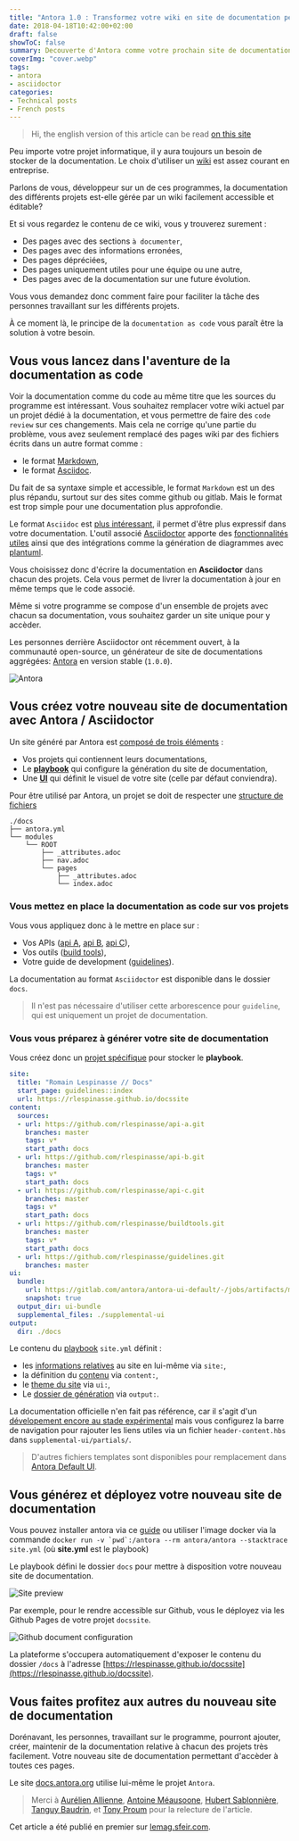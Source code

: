 ```yaml
---
title: "Antora 1.0 : Transformez votre wiki en site de documentation performant"
date: 2018-04-18T10:42:00+02:00
draft: false
showToC: false
summary: Decouverte d'Antora comme votre prochain site de documentation.
coverImg: "cover.webp"
tags: 
- antora
- asciidoctor
categories:
- Technical posts
- French posts
---
```


> Hi, the english version of this article can be read [on this site](/posts/antora/en/)

Peu importe votre projet informatique, il y aura toujours un besoin de stocker de la documentation.
Le choix d'utiliser un [wiki](https://fr.wikipedia.org/wiki/Wiki) est assez courant en entreprise.

Parlons de vous, développeur sur un de ces programmes, la documentation des différents projets est-elle gérée par un wiki facilement accessible et éditable?

Et si vous regardez le contenu de ce wiki, vous y trouverez surement :

* Des pages avec des sections `à documenter`,
* Des pages avec des informations erronées,
* Des pages dépréciées,
* Des pages uniquement utiles pour une équipe ou une autre,
* Des pages avec de la documentation sur une future évolution.

Vous vous demandez donc comment faire pour faciliter la tâche des personnes travaillant sur les différents projets.

À ce moment là, le principe de la `documentation as code` vous paraît être la solution à votre besoin.

## Vous vous lancez dans l'aventure de la documentation as code

Voir la documentation comme du code au même titre que les sources du programme est intéressant.
Vous souhaitez remplacer votre wiki actuel par un projet dédié à la documentation, et vous permettre de faire des `code review` sur ces changements.
Mais cela ne corrige qu'une partie du problème, vous avez seulement remplacé des pages wiki par des fichiers écrits dans un autre format comme :

* le format [Markdown](https://daringfireball.net/projects/markdown/syntax),
* le format [Asciidoc](http://www.methods.co.nz/asciidoc/).

Du fait de sa syntaxe simple et accessible, le format `Markdown` est un des plus répandu, surtout sur des sites comme github ou gitlab. Mais le format est trop simple pour une documentation plus approfondie.

Le format `Asciidoc` est [plus intéressant](https://github.com/asciidoctor/asciidoctor.org/blob/master/docs/_includes/asciidoc-vs-markdown.adoc), il permet d'être plus expressif dans votre documentation.
L'outil associé [Asciidoctor](https://asciidoctor.org/) apporte des [fonctionnalités utiles](https://asciidoctor.org/docs/asciidoc-writers-guide/) ainsi que des intégrations comme la génération de diagrammes avec [plantuml](http://plantuml.com/).

Vous choisissez donc d'écrire la documentation en **Asciidoctor** dans chacun des projets.
Cela vous permet de livrer la documentation à jour en même temps que le code associé.

Même si votre programme se compose d'un ensemble de projets avec chacun sa documentation, vous souhaitez garder un site unique pour y accèder.

Les personnes derrière Asciidoctor ont récemment ouvert, à la communauté open-source, un générateur de site de documentations aggrégées: [Antora](https://antora.org/) en version stable (`1.0.0`).

![Antora](site.webp)

## Vous créez votre nouveau site de documentation avec Antora / Asciidoctor

Un site généré par Antora est [composé de trois éléments](https://docs.antora.org) :

* Vos projets qui contiennent leurs documentations,
* Le [**playbook**](https://docs.antora.org/antora/1.0/playbook/) qui configure la génération du site de documentation,
* Une [**UI**](https://docs.antora.org/antora/1.0/playbook/configure-ui/) qui définit le visuel de votre site (celle par défaut conviendra).

Pour être utilisé par Antora, un projet se doit de respecter une [structure de fichiers](https://docs.antora.org/antora/1.0/component-structure/)

```text
./docs
├── antora.yml
└── modules
    └── ROOT
        ├── _attributes.adoc
        ├── nav.adoc
        └── pages
            ├── _attributes.adoc
            └── index.adoc
```

### Vous mettez en place la documentation as code sur vos projets

Vous vous appliquez donc à le mettre en place sur :

* Vos APIs ([api A](https://github.com/rlespinasse/api-a), [api B](https://github.com/rlespinasse/api-b), [api C](https://github.com/rlespinasse/api-c)),
* Vos outils ([build tools](https://github.com/rlespinasse/buildtools)),
* Votre guide de development ([guidelines](https://github.com/rlespinasse/guidelines)).

La documentation au format `Asciidoctor` est disponible dans le dossier `docs`.
> Il n'est pas nécessaire d'utiliser cette arborescence pour `guideline`, qui est uniquement un projet de documentation.

### Vous vous préparez à générer votre site de documentation

Vous créez donc un [projet spécifique](https://github.com/rlespinasse/docssite) pour stocker le **playbook**.

```yaml
site:
  title: "Romain Lespinasse // Docs"
  start_page: guidelines::index
  url: https://rlespinasse.github.io/docssite
content:
  sources:
  - url: https://github.com/rlespinasse/api-a.git
    branches: master
    tags: v*
    start_path: docs
  - url: https://github.com/rlespinasse/api-b.git
    branches: master
    tags: v*
    start_path: docs
  - url: https://github.com/rlespinasse/api-c.git
    branches: master
    tags: v*
    start_path: docs
  - url: https://github.com/rlespinasse/buildtools.git
    branches: master
    tags: v*
    start_path: docs
  - url: https://github.com/rlespinasse/guidelines.git
    branches: master
ui:
  bundle:
    url: https://gitlab.com/antora/antora-ui-default/-/jobs/artifacts/master/raw/build/ui-bundle.zip?job=bundle-stable
    snapshot: true
  output_dir: ui-bundle
  supplemental_files: ./supplemental-ui
output:
  dir: ./docs
```

Le contenu du [playbook](https://docs.antora.org/antora/1.0/playbook/playbook/) `site.yml` définit :

* les [informations relatives](https://docs.antora.org/antora/1.0/playbook/configure-site/) au site en lui-même via `site:`,
* la définition du [contenu](https://docs.antora.org/antora/1.0/playbook/configure-content-sources/) via `content:`,
* le [theme du site](https://docs.antora.org/antora/1.0/playbook/configure-ui/) via `ui:`,
* Le [dossier de génération](https://docs.antora.org/antora/1.0/playbook/configure-output/) via `output:`.

La documentation officielle n'en fait pas référence, car il s'agit d'un [dévelopement encore au stade expérimental](https://gitlab.com/antora/antora/issues/147) mais vous configurez la barre de navigation pour rajouter les liens utiles via un fichier `header-content.hbs` dans `supplemental-ui/partials/`.
> D'autres fichiers templates sont disponibles pour remplacement dans [Antora Default UI](https://gitlab.com/antora/antora-ui-default/tree/master/src/partials).

## Vous générez et déployez votre nouveau site de documentation

Vous pouvez installer antora via ce [guide](https://docs.antora.org/antora/1.0/install/install-antora/) ou utiliser l'image docker via la commande ``docker run -v `pwd`:/antora --rm antora/antora --stacktrace site.yml`` (où **site.yml** est le playbook)

Le playbook défini le dossier `docs` pour mettre à disposition votre nouveau site de documentation.

![Site preview](site-preview.webp)

Par exemple, pour le rendre accessible sur Github, vous le déployez via les Github Pages de votre projet `docssite`.

![Github document configuration](github.webp)

La plateforme s'occupera automatiquement d'exposer le contenu du dossier `/docs` à l'adresse [https://rlespinasse.github.io/docssite](https://rlespinasse.github.io/docssite).

## Vous faites profitez aux autres du nouveau site de documentation

Dorénavant, les personnes, travaillant sur le programme, pourront ajouter, créer, maintenir de la documentation relative à chacun des projets très facilement. Votre nouveau site de documentation permettant d'accèder à toutes ces pages.

Le site [docs.antora.org](https://docs.antora.org) utilise lui-même le projet `Antora`.

> Merci à [Aurélien Allienne](https://twitter.com/sn0rks), [Antoine Méausoone](https://twitter.com/AMeausoone), [Hubert Sablonnière](https://twitter.com/hsablonniere), [Tanguy Baudrin](https://twitter.com/TanguyBAUDRIN), et [Tony Proum](https://twitter.com/chezTone) pour la relecture de l'article.

Cet article a été publié en premier sur [lemag.sfeir.com](https://sfeir.dev).
